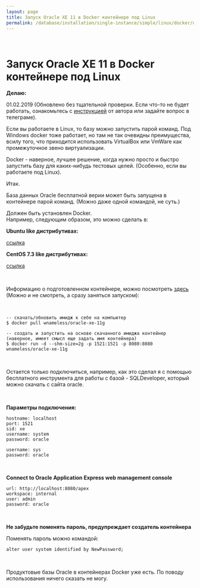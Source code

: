 ```yaml
---
layout: page
title: Запуск Oracle XE 11 в Docker контейнере под Linux
permalink: /database/installation/single-instance/simple/linux/docker/oracle/11/xe/
---
```


<br/>

# Запуск Oracle XE 11 в Docker контейнере под Linux

**Делаю:**

01.02.2019 (Обновлено без тщательной проверки. Если что-то не будет работать, ознакомьтесь с <a href="https://github.com/wnameless/docker-oracle-xe-11g">инструкцией</a> от автора или задайте вопрос в телеграме).

Если вы работаете в Linux, то базу можно запустить парой команд. Под Windows docker тоже работает, но там не так очевидны преимущества, всилу того, что приходится использовать VirtualBox или VmWare как промежуточное звено виртуализации.

Docker - наверное, лучшее решение, когда нужно просто и быстро запустить базу для каких-нибудь тестовых целей. (Особенно, если вы работаете под Linux).

Итак.

База данных Oracle бесплатной верии может быть запущена в контейнере парой команд. (Можно даже одной командой, не суть.)

Должен быть установлен Docker.  
Например, следующим образом, это можно сделать в:

**Ubuntu like дистрибутивах:**

<a href="https://sysadm.ru/linux/servers/containers/docker/install/ubuntu/">ссылка</a>

**CentOS 7.3 like дистрибутивах:**

<a href="https://sysadm.ru/linux/servers/containers/docker/install/centos/7/">ссылка</a>

<br/>

Информацию о подготовленном контейнере, можно посмотреть <a href="https://github.com/wnameless/docker-oracle-xe-11g">здесь</a> (Можно и не смотреть, а сразу заняться запуском):

<br/>

    -- скачать/обновить имидж к себе на компьютер
    $ docker pull wnameless/oracle-xe-11g

    -- создать и запустить на основе скачанного имиджа контейнер (наверное, имеет смысл еще задать имя контейнера)
    $ docker run -d --shm-size=2g -p 1521:1521 -p 8080:8080 wnameless/oracle-xe-11g

<br/>

Остается только подключиться, например, как это сделал я с помощью бесплатного инструмента для работы с базой - SQLDeveloper, который можно скачать с сайта oracle.

<br/>

**Параметры подключения:**

    hostname: localhost
    port: 1521
    sid: xe
    username: system
    password: oracle

    username: sys
    password: oracle

<br/>

**Connect to Oracle Application Express web management console**

    url: http://localhost:8080/apex
    workspace: internal
    user: admin
    password: oracle

<br/>

**Не забудьте поменять пароль, предупреждает создатель контейнера**

Поменять пароль можно командой:

    alter user system identified by NewPassword;

<br/>

Продуктовые базы Oracle в контейнерах Docker уже есть. По поводу использования ничего сказать не могу.
